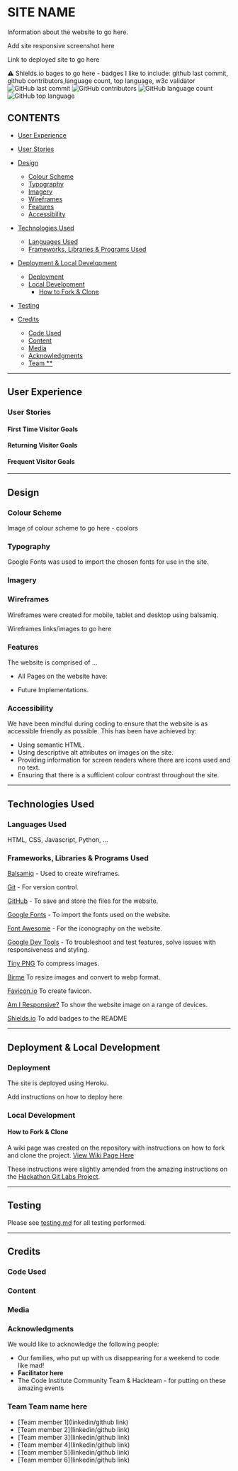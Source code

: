 # SITE NAME

Information about the website to go here.

Add site responsive screenshot here ![]()

Link to deployed site to go here []()

⚠️ Shields.io bages to go here - badges I like to include: github last commit, github contributors,language count, top language, w3c validator
![GitHub last commit]()
![GitHub contributors]()
![GitHub language count]()
![GitHub top language]()

## CONTENTS

* [User Experience](#user-experience)
* [User Stories](#user-stories)

* [Design](#design)
  *	[Colour Scheme](#colour-scheme)
  *	[Typography](#typography)
  *	[Imagery](#imagery)
  *	[Wireframes](#wireframes)
  *	[Features](#features)
  *	[Accessibility](#accessibility)

* [Technologies Used](#technologies-used)
  * [Languages Used](#languages-used)
  * [Frameworks, Libraries & Programs Used](#frameworks-libraries--programs-used)

* [Deployment & Local Development](#deployment--local-development)
  *	[Deployment](#deployment)
  *	[Local Development](#local-development)
    * [How to Fork & Clone](#how-to-fork--clone)

* [Testing](#testing)

* [Credits](#credits)
  * [Code Used](#code-used)
  * [Content](#content)
  * [Media](#media)
  * [Acknowledgments](#acknowledgments)
  * [Team **]()

---

## User Experience

### User Stories

#### First Time Visitor Goals

#### Returning Visitor Goals

#### Frequent Visitor Goals

---

## Design

### Colour Scheme

Image of colour scheme to go here - coolors

### Typography

Google Fonts was used to import the chosen fonts for use in the site.

### Imagery

### Wireframes

Wireframes were created for mobile, tablet and desktop using balsamiq.

Wireframes links/images to go here

### Features

The website is comprised of …

*	All Pages on the website have:

*	Future Implementations.

### Accessibility

We have been mindful during coding to ensure that the website is as accessible friendly as possible. This has been have achieved by:

*	Using semantic HTML.
*	Using descriptive alt attributes on images on the site.
*	Providing information for screen readers where there are icons used and no text.
*	Ensuring that there is a sufficient colour contrast throughout the site.

---

## Technologies Used

### Languages Used

HTML, CSS, Javascript, Python, …

### Frameworks, Libraries & Programs Used

[Balsamiq](https://balsamiq.com/) - Used to create wireframes.

[Git](https://git-scm.com/) - For version control.

[GitHub](https://github.com/) - To save and store the files for the website.

[Google Fonts](https://fonts.google.com/) - To import the fonts used on the website.

[Font Awesome](https://fontawesome.com/) - For the iconography on the website.

[Google Dev Tools](https://developer.chrome.com/docs/devtools/) - To troubleshoot and test features, solve issues with responsiveness and styling.

[Tiny PNG](https://tinypng.com/) To compress images.

[Birme](https://www.birme.net/) To resize images and convert to webp format.

[Favicon.io](https://favicon.io/) To create favicon.

[Am I Responsive?](http://ami.responsivedesign.is/) To show the website image on a range of devices.

[Shields.io](https://shields.io/) To add badges to the README

---

## Deployment & Local Development

### Deployment

The site is deployed using Heroku.

Add instructions on how to deploy here

### Local Development

#### How to Fork & Clone

A wiki page was created on the repository with instructions on how to fork and clone the project. [View Wiki Page Here]()

These instructions were slightly amended from the amazing instructions on the [Hackathon Git Labs Project](https://github.com/auxfuse/hackathon-git-labs).

---

## Testing

Please see [testing.md](testing.md) for all testing performed.

---

## Credits

### Code Used

### Content

### Media

### Acknowledgments

We would like to acknowledge the following people:

* Our families, who put up with us disappearing for a weekend to code like mad!
* **Facilitator here**
* The Code Institute Community Team & Hackteam - for putting on these amazing events

### Team **Team name here**

* [Team member 1](linkedin/github link)
* [Team member 2](linkedin/github link)
* [Team member 3](linkedin/github link)
* [Team member 4](linkedin/github link)
* [Team member 5](linkedin/github link)
* [Team member 6](linkedin/github link)
